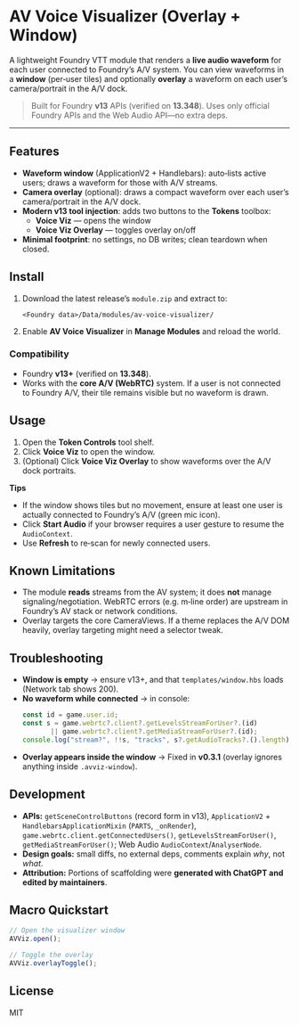 # AV Voice Visualizer (Overlay + Window)

A lightweight Foundry VTT module that renders a **live audio waveform** for each user connected to Foundry’s A/V system.
You can view waveforms in a **window** (per‑user tiles) and optionally **overlay** a waveform on each user’s camera/portrait
in the A/V dock.

> Built for Foundry **v13** APIs (verified on **13.348**). Uses only official Foundry APIs and the Web Audio API—no extra deps.

---

## Features
- **Waveform window** (ApplicationV2 + Handlebars): auto‑lists active users; draws a waveform for those with A/V streams.
- **Camera overlay** (optional): draws a compact waveform over each user’s camera/portrait in the A/V dock.
- **Modern v13 tool injection**: adds two buttons to the **Tokens** toolbox:
  - **Voice Viz** — opens the window
  - **Voice Viz Overlay** — toggles overlay on/off
- **Minimal footprint**: no settings, no DB writes; clean teardown when closed.

## Install
1. Download the latest release’s `module.zip` and extract to:
   ```
   <Foundry data>/Data/modules/av-voice-visualizer/
   ```
2. Enable **AV Voice Visualizer** in **Manage Modules** and reload the world.

### Compatibility
- Foundry **v13+** (verified on **13.348**).
- Works with the **core A/V (WebRTC)** system. If a user is not connected to Foundry A/V, their tile remains visible but no waveform is drawn.

## Usage
1. Open the **Token Controls** tool shelf.
2. Click **Voice Viz** to open the window.
3. (Optional) Click **Voice Viz Overlay** to show waveforms over the A/V dock portraits.

**Tips**
- If the window shows tiles but no movement, ensure at least one user is actually connected to Foundry’s A/V (green mic icon).
- Click **Start Audio** if your browser requires a user gesture to resume the `AudioContext`.
- Use **Refresh** to re‑scan for newly connected users.

## Known Limitations
- The module **reads** streams from the AV system; it does **not** manage signaling/negotiation. WebRTC errors (e.g. m‑line order)
  are upstream in Foundry’s AV stack or network conditions.
- Overlay targets the core CameraViews. If a theme replaces the A/V DOM heavily, overlay targeting might need a selector tweak.

## Troubleshooting
- **Window is empty** → ensure v13+, and that `templates/window.hbs` loads (Network tab shows 200).
- **No waveform while connected** → in console:
  ```js
  const id = game.user.id;
  const s = game.webrtc?.client?.getLevelsStreamForUser?.(id)
         || game.webrtc?.client?.getMediaStreamForUser?.(id);
  console.log("stream?", !!s, "tracks", s?.getAudioTracks?.().length);
  ```
- **Overlay appears inside the window** → Fixed in **v0.3.1** (overlay ignores anything inside `.avviz-window`).

## Development
- **APIs:** `getSceneControlButtons` (record form in v13), `ApplicationV2` + `HandlebarsApplicationMixin` (`PARTS`, `_onRender`),
  `game.webrtc.client.getConnectedUsers()`, `getLevelsStreamForUser()`, `getMediaStreamForUser()`; Web Audio `AudioContext`/`AnalyserNode`.
- **Design goals:** small diffs, no external deps, comments explain *why*, not *what*.
- **Attribution:** Portions of scaffolding were **generated with ChatGPT and edited by maintainers**.

## Macro Quickstart
```js
// Open the visualizer window
AVViz.open();

// Toggle the overlay
AVViz.overlayToggle();
```

## License
MIT
